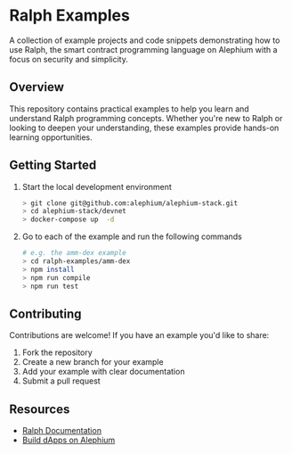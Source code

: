 # Ralph Examples

A collection of example projects and code snippets demonstrating how to use Ralph, the smart contract programming language on Alephium with a focus on security and simplicity.

## Overview

This repository contains practical examples to help you learn and understand Ralph programming concepts. Whether you're new to Ralph or looking to deepen your understanding, these examples provide hands-on learning opportunities.

## Getting Started

1. Start the local development environment
   ```bash
   > git clone git@github.com:alephium/alephium-stack.git
   > cd alephium-stack/devnet
   > docker-compose up  -d
   ```

2. Go to each of the example and run the following commands
   ```bash
   # e.g. the amm-dex example
   > cd ralph-examples/amm-dex
   > npm install
   > npm run compile
   > npm run test
   ```

## Contributing

Contributions are welcome! If you have an example you'd like to share:

1. Fork the repository
2. Create a new branch for your example
3. Add your example with clear documentation
4. Submit a pull request

## Resources

- [Ralph Documentation](https://docs.alephium.org/ralph)
- [Build dApps on Alephium](https://docs.alephium.org/dapps)
